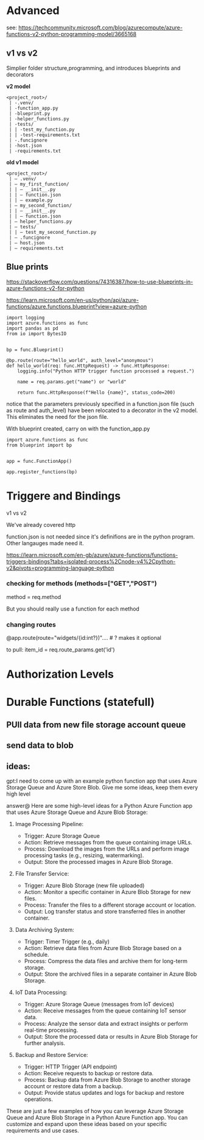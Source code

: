 # Advanced

see: https://techcommunity.microsoft.com/blog/azurecompute/azure-functions-v2-python-programming-model/3665168

## v1 vs v2

Simplier folder structure,programming, and introduces blueprints and decorators

**v2 model**
```
<project_root>/
 | -.venv/
 | -function_app.py
 | -blueprint.py
 | -helper_functions.py
 | -tests/
 | | -test_my_function.py
 | | -test-requirements.txt
 | -.funcignore
 | -host.json
 | -requirements.txt
```

**old v1 model**
```
<project_root>/
 | — .venv/
 | — my_first_function/
 | | — __init__.py
 | | — function.json
 | | — example.py
 | — my_second_function/
 | | — __init__.py
 | | — function.json
 | — helper_functions.py
 | — tests/
 | | — test_my_second_function.py
 | — .funcignore
 | — host.json
 | — requirements.txt
```

## Blue prints

https://stackoverflow.com/questions/74316387/how-to-use-blueprints-in-azure-functions-v2-for-python

https://learn.microsoft.com/en-us/python/api/azure-functions/azure.functions.blueprint?view=azure-python

```
import logging
import azure.functions as func
import pandas as pd
from io import BytesIO


bp = func.Blueprint()

@bp.route(route="hello_world", auth_level="anonymous")
def hello_world(req: func.HttpRequest) -> func.HttpResponse:
    logging.info("Python HTTP trigger function processed a request.")

    name = req.params.get("name") or "world"

    return func.HttpResponse(f"Hello {name}", status_code=200)
```

notice that the parameters previously specified in a function.json file (such as route and auth_level) have been relocated to a decorator in the v2 model. This eliminates the need for the json file.


With blueprint created, carry on with the function_app.py
```
import azure.functions as func
from blueprint import bp


app = func.FunctionApp()

app.register_functions(bp)
```


# Triggere and Bindings

v1 vs v2

We've already covered http

function.json is not needed  since it's definifions are in the python program. Other  langauges made need it.



https://learn.microsoft.com/en-gb/azure/azure-functions/functions-triggers-bindings?tabs=isolated-process%2Cnode-v4%2Cpython-v2&pivots=programming-language-python

### checking for methods (methods=["GET","POST")

method = req.method

But you should really use a function for each method

### changing routes

@app.route(route="widgets/{id:int?})".... # ? makes it optional

to pull: item_id = req.route_params.get('id')

# Authorization Levels


# Durable Functions (statefull)

## PUll data from new file storage account queue

## send data to blob

## ideas:

gpt:I need to come up with an example python function app that uses Azure Storage Queue and Azure Store Blob. Give me some ideas, keep them every high level

answer@
Here are some high-level ideas for a Python Azure Function app that uses Azure Storage Queue and Azure Blob Storage:

1. Image Processing Pipeline:
   - Trigger: Azure Storage Queue
   - Action: Retrieve messages from the queue containing image URLs.
   - Process: Download the images from the URLs and perform image processing tasks (e.g., resizing, watermarking).
   - Output: Store the processed images in Azure Blob Storage.

2. File Transfer Service:
   - Trigger: Azure Blob Storage (new file uploaded)
   - Action: Monitor a specific container in Azure Blob Storage for new files.
   - Process: Transfer the files to a different storage account or location.
   - Output: Log transfer status and store transferred files in another container.

3. Data Archiving System:
   - Trigger: Timer Trigger (e.g., daily)
   - Action: Retrieve data files from Azure Blob Storage based on a schedule.
   - Process: Compress the data files and archive them for long-term storage.
   - Output: Store the archived files in a separate container in Azure Blob Storage.

4. IoT Data Processing:
   - Trigger: Azure Storage Queue (messages from IoT devices)
   - Action: Receive messages from the queue containing IoT sensor data.
   - Process: Analyze the sensor data and extract insights or perform real-time processing.
   - Output: Store the processed data or results in Azure Blob Storage for further analysis.

5. Backup and Restore Service:
   - Trigger: HTTP Trigger (API endpoint)
   - Action: Receive requests to backup or restore data.
   - Process: Backup data from Azure Blob Storage to another storage account or restore data from a backup.
   - Output: Provide status updates and logs for backup and restore operations.

These are just a few examples of how you can leverage Azure Storage Queue and Azure Blob Storage in a Python Azure Function app. You can customize and expand upon these ideas based on your specific requirements and use cases.
